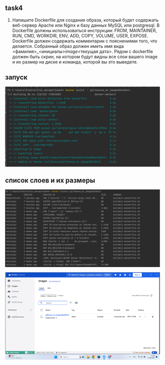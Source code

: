 ## task4
1) Напишите Dockerfile для создания образа, который будет содержать веб-сервер Apache или Nginx и базу данных MySQL или postgresql. В Dockerfile должны использоваться инструкции: FROM, MAINTAINER, RUN, CMD, WORKDIR, ENV, ADD, COPY, VOLUME, USER, EXPOSE.
   Dockerfile должен содержать комментарии с пояснениями того, что делается.
   Собранный образ должен иметь имя вида <фамилия>_<инициалы>_image_<текущая дата>. Рядом с dockerfile должен быть скрин, на котором будут видны все слои вашего image и их размер на диске и команда, которой вы это выведете.

## запуск

![img.png](img.png)

## список слоев и их размеры

![img_1.png](img_1.png)

![img_2.png](img_2.png)
